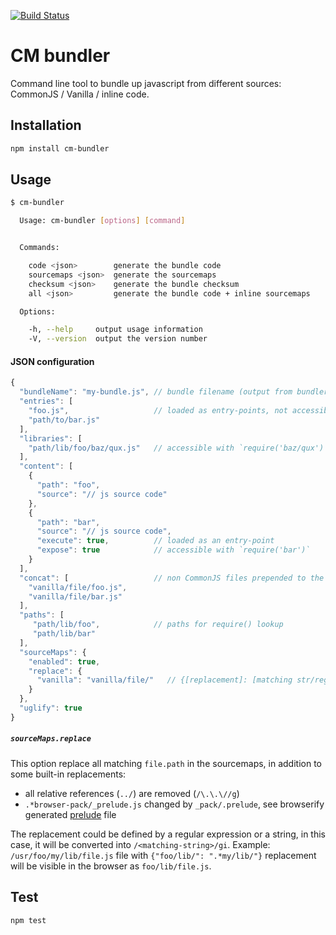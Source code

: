 [![Build Status](https://travis-ci.org/cargomedia/cm-bundler.svg?branch=master)][travis]

CM bundler
==========

Command line tool to bundle up javascript from different sources: CommonJS / Vanilla / inline code.


Installation
------------

```bash
npm install cm-bundler
```

Usage
-----

```bash
$ cm-bundler

  Usage: cm-bundler [options] [command]


  Commands:

    code <json>        generate the bundle code
    sourcemaps <json>  generate the sourcemaps
    checksum <json>    generate the bundle checksum
    all <json>         generate the bundle code + inline sourcemaps

  Options:

    -h, --help     output usage information
    -V, --version  output the version number
```

#### JSON configuration

```js
{
  "bundleName": "my-bundle.js", // bundle filename (output from bundler pipe)  
  "entries": [
    "foo.js",                   // loaded as entry-points, not accessible from the global scope    
    "path/to/bar.js"
  ],
  "libraries": [         
    "path/lib/foo/baz/qux.js"   // accessible with `require('baz/qux')` (see "paths")
  ],
  "content": [
    {
      "path": "foo",           
      "source": "// js source code"
    },
    {
      "path": "bar", 
      "source": "// js source code",
      "execute": true,          // loaded as an entry-point 
      "expose": true            // accessible with `require('bar')`
    }
  ],
  "concat": [                   // non CommonJS files prepended to the bundle
    "vanilla/file/foo.js",
    "vanilla/file/bar.js"
  ],
  "paths": [
     "path/lib/foo",            // paths for require() lookup
     "path/lib/bar"
  ],
  "sourceMaps": {
    "enabled": true,
    "replace": {
      "vanilla": "vanilla/file/"   // {[replacement]: [matching str/regex]} replace source paths in the sourcemaps 
    }
  },       
  "uglify": true             
}
```


##### `sourceMaps.replace`

This option replace all matching `file.path` in the sourcemaps, in addition to some built-in replacements:
- all relative references (`../`) are removed (`/\.\.\//g`)
- `.*browser-pack/_prelude.js` changed by `_pack/.prelude`, see browserify generated [prelude][b-prelude] file

The replacement could be defined by a regular expression or a string, in this case, it will be converted into `/<matching-string>/gi`.
Example: `/usr/foo/my/lib/file.js` file with `{"foo/lib/": ".*my/lib/"}` replacement will be visible in the browser as `foo/lib/file.js`.

Test
----

```bash
npm test
```


 [travis]: https://travis-ci.org/cargomedia/cm-bundler
 [b-prelude]: https://github.com/substack/browser-pack

